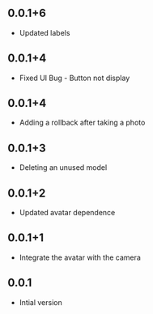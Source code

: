 ## 0.0.1+6

- Updated labels

## 0.0.1+4

- Fixed UI Bug - Button not display

## 0.0.1+4

- Adding a rollback after taking a photo

## 0.0.1+3

- Deleting an unused model

## 0.0.1+2

- Updated avatar dependence

## 0.0.1+1

- Integrate the avatar with the camera

## 0.0.1

- Intial version
